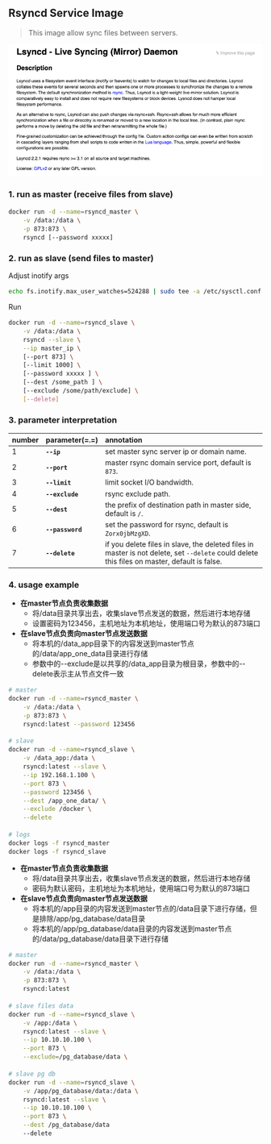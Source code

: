 ## Rsyncd Service Image

> This image allow sync files between servers.

![lsyncd](../../images/linux-lsyncd-tools.png)

### 1. run as master (receive files from slave)

```bash
docker run -d --name=rsyncd_master \
    -v /data:/data \
    -p 873:873 \
    rsyncd [--password xxxxx]
```

### 2. run as slave (send files to master)

Adjust inotify args

```bash
echo fs.inotify.max_user_watches=524288 | sudo tee -a /etc/sysctl.conf && sudo sysctl -p
```

Run

```bash
docker run -d --name=rsyncd_slave \
    -v /data:/data \
    rsyncd --slave \
    --ip master_ip \
    [--port 873] \
    [--limit 1000] \
    [--password xxxxx ] \
    [--dest /some_path ] \
    [--exclude /some/path/exclude] \
    [--delete]
```

### 3. parameter interpretation

| number | parameter(=.=) | annotation |
| :----- | :----- | :----- |
| 1 | **`--ip`** | set master sync server ip or domain name.  |
| 2 | **`--port`** | master rsync domain service port, default is `873`. |
| 3 | **`--limit`** | limit socket I/O bandwidth. |
| 4 | **`--exclude`** | rsync exclude path. |
| 5 | **`--dest`** | the prefix of destination path in master side, default is `/`. |
| 6 | **`--password`** | set the password for rsync, default is `Zorx0jbMzgXD`. |
| 7 | **`--delete`** | if you delete files in slave, the deleted files in master is not delete, set `--delete` could delete this files on master, default is false. |

### 4. usage example

- **在master节点负责收集数据**
  - 将/data目录共享出去，收集slave节点发送的数据，然后进行本地存储
  - 设置密码为123456，主机地址为本机地址，使用端口号为默认的873端口
- **在slave节点负责向master节点发送数据**
  - 将本机的/data_app目录下的内容发送到master节点的/data/app_one_data目录进行存储
  - 参数中的--exclude是以共享的/data_app目录为根目录，参数中的--delete表示主从节点文件一致

```bash
# master
docker run -d --name=rsyncd_master \
    -v /data:/data \
    -p 873:873 \
    rsyncd:latest --password 123456

# slave
docker run -d --name=rsyncd_slave \
    -v /data_app:/data \
    rsyncd:latest --slave \
    --ip 192.168.1.100 \
    --port 873 \
    --password 123456 \
    --dest /app_one_data/ \
    --exclude /docker \
    --delete

# logs
docker logs -f rsyncd_master
docker logs -f rsyncd_slave
```

- **在master节点负责收集数据**
  - 将/data目录共享出去，收集slave节点发送的数据，然后进行本地存储
  - 密码为默认密码，主机地址为本机地址，使用端口号为默认的873端口
- **在slave节点负责向master节点发送数据**
  - 将本机的/app目录的内容发送到master节点的/data目录下进行存储，但是排除/app/pg_database/data目录
  - 将本机的/app/pg_database/data目录的内容发送到master节点的/data/pg_database/data目录下进行存储

```bash
# master
docker run -d --name=rsyncd_master \
    -v /data:/data \
    -p 873:873 \
    rsyncd:latest

# slave files data
docker run -d --name=rsyncd_slave \
    -v /app:/data \
    rsyncd:latest --slave \
    --ip 10.10.10.100 \
    --port 873 \
    --exclude=/pg_database/data \

# slave pg db
docker run -d --name=rsyncd_slave \
    -v /app/pg_database/data:/data \
    rsyncd:latest --slave \
    --ip 10.10.10.100 \
    --port 873 \
    --dest /pg_database/data
    --delete
```
